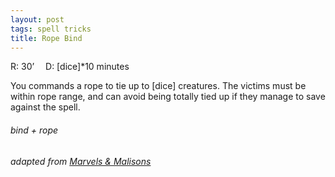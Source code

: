```yaml
---
layout: post
tags: spell tricks
title: Rope Bind
---
```

R: 30’ 		D: [dice]*10 minutes

You commands a rope to tie up to [dice] creatures. The victims must be within rope range, and can avoid being totally tied up if they manage to save against the spell.

###### bind + rope
###### adapted from [Marvels & Malisons](https://www.exaltedfuneral.com/products/marvel-malisons)
